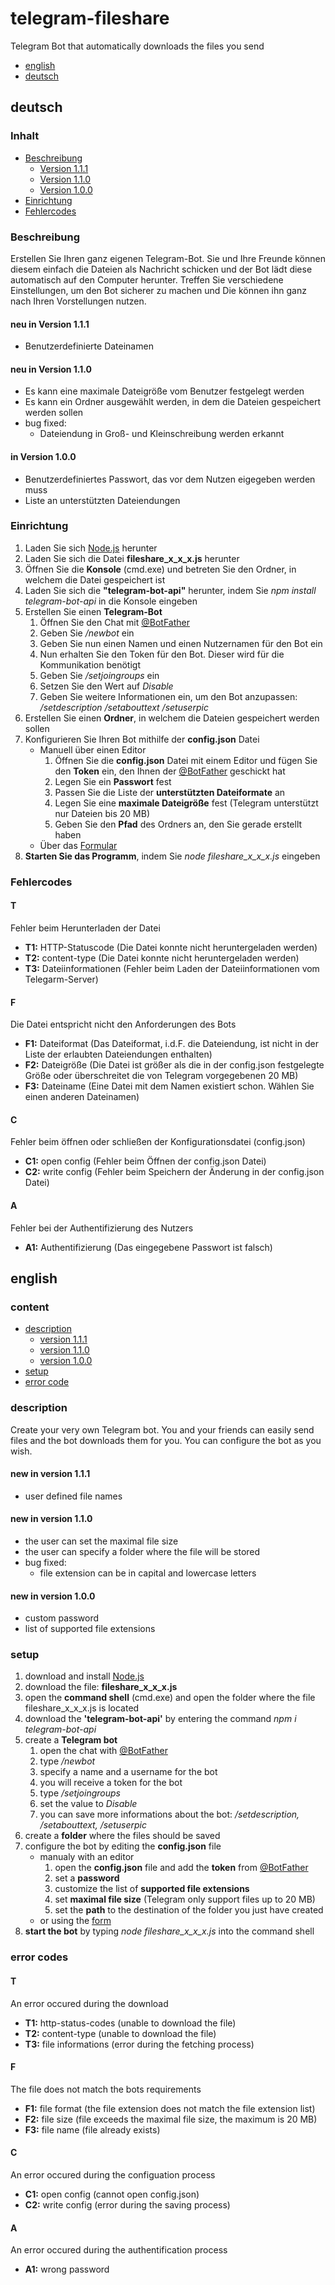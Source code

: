 # telegram-fileshare
Telegram Bot that automatically downloads the files you send

- [english](#english)
- [deutsch](#deutsch)

## deutsch

### Inhalt

- [Beschreibung](#Beschreibung)
  - [Version 1.1.1](#neu-in-Version-111)
  - [Version 1.1.0](#neu-in-Version-110)
  - [Version 1.0.0](#neu-in-Version-100)
- [Einrichtung](#Einrichtung)
- [Fehlercodes](#Fehlercodes)

### Beschreibung

Erstellen Sie Ihren ganz eigenen Telegram-Bot. Sie und Ihre Freunde können diesem einfach die Dateien als Nachricht schicken und der Bot lädt diese automatisch auf den Computer herunter.
Treffen Sie verschiedene Einstellungen, um den Bot sicherer zu machen und Die können ihn ganz nach Ihren Vorstellungen nutzen.

#### neu in Version 1.1.1

* Benutzerdefinierte Dateinamen

#### neu in Version 1.1.0

* Es kann eine maximale Dateigröße vom Benutzer festgelegt werden
* Es kann ein Ordner ausgewählt werden, in dem die Dateien gespeichert werden sollen
* bug fixed:
    * Dateiendung in Groß- und Kleinschreibung werden erkannt

#### in Version 1.0.0

* Benutzerdefiniertes Passwort, das vor dem Nutzen eigegeben werden muss
* Liste an unterstützten Dateiendungen

### Einrichtung

1. Laden Sie sich [Node.js](https://nodejs.org/en/) herunter
1. Laden Sie sich die Datei **fileshare_x_x_x.js** herunter
1. Öffnen Sie die **Konsole** (cmd.exe) und betreten Sie den Ordner, in welchem die Datei gespeichert ist
1. Laden Sie sich die **"telegram-bot-api"** herunter, indem Sie *npm install telegram-bot-api* in die Konsole eingeben
1. Erstellen Sie einen **Telegram-Bot**
    1. Öffnen Sie den Chat mit [@BotFather](https://t.me/botfather)
    1. Geben Sie */newbot* ein
    1. Geben Sie nun einen Namen und einen Nutzernamen für den Bot ein
    1. Nun erhalten Sie den Token für den Bot. Dieser wird für die Kommunikation benötigt
    1. Geben Sie */setjoingroups* ein
    1. Setzen Sie den Wert auf *Disable*
    1. Geben Sie weitere Informationen ein, um den Bot anzupassen: */setdescription /setabouttext /setuserpic*
1. Erstellen Sie einen **Ordner**, in welchem die Dateien gespeichert werden sollen
1. Konfigurieren Sie Ihren Bot mithilfe der **config.json** Datei
    * Manuell über einen Editor
        1. Öffnen Sie die **config.json** Datei mit einem Editor und fügen Sie den **Token** ein, den Ihnen der [@BotFather](https://t.me/botfather) geschickt hat
        1. Legen Sie ein **Passwort** fest
        1. Passen Sie die Liste der **unterstützten Dateiformate** an
        1. Legen Sie eine **maximale Dateigröße** fest (Telegram unterstützt nur Dateien bis 20 MB)
        1. Geben Sie den **Pfad** des Ordners an, den Sie gerade erstellt haben
    * Über das [Formular](https://software.pallindium.de/fileshare/configgenerator)
1. **Starten Sie das Programm**, indem Sie *node fileshare_x_x_x.js* eingeben

### Fehlercodes

#### T

Fehler beim Herunterladen der Datei
* **T1:** HTTP-Statuscode (Die Datei konnte nicht heruntergeladen werden)
* **T2:** content-type (Die Datei konnte nicht heruntergeladen werden)
* **T3:** Dateiinformationen (Fehler beim Laden der Dateiinformationen vom Telegarm-Server)

#### F

Die Datei entspricht nicht den Anforderungen des Bots
* **F1:** Dateiformat (Das Dateiformat, i.d.F. die Dateiendung, ist nicht in der Liste der erlaubten Dateiendungen enthalten)
* **F2:** Dateigröße (Die Datei ist größer als die in der config.json festgelegte Größe oder überschreitet die von Telegram vorgegebenen 20 MB)
* **F3:** Dateiname (Eine Datei mit dem Namen existiert schon. Wählen Sie einen anderen Dateinamen)

#### C

Fehler beim öffnen oder schließen der Konfigurationsdatei (config.json)
* **C1:** open config (Fehler beim Öffnen der config.json Datei)
* **C2:** write config (Fehler beim Speichern der Änderung in der config.json Datei)

#### A

Fehler bei der Authentifizierung des Nutzers
* **A1:** Authentifizierung (Das eingegebene Passwort ist falsch)

## english

### content

- [description](#description)
  - [version 1.1.1](#new-in-version-111)
  - [version 1.1.0](#new-in-version-110)
  - [version 1.0.0](#new-in-version-100)
- [setup](#setup)
- [error code](#error-codes)

### description

Create your very own Telegram bot. You and your friends can easily send files
and the bot downloads them for you. You can configure the bot as you wish.

#### new in version 1.1.1

* user defined file names

#### new in version 1.1.0

* the user can set the maximal file size
* the user can specify a folder where the file will be stored
* bug fixed:
	* file extension can be in capital and lowercase letters
	
#### new in version 1.0.0

* custom password
* list of supported file extensions

### setup

1. download and install [Node.js](https://nodejs.org/en/)
1. download the file: **fileshare_x_x_x.js**
1. open the **command shell** (cmd.exe) and open the folder where the file fileshare_x_x_x.js is located
1. download the **'telegram-bot-api'** by entering the command *npm i telegram-bot-api*
1. create a **Telegram bot**
    1. open the chat with [@BotFather](https://t.me/botfather)
    1. type */newbot*
    1. specify a name and a username for the bot
    1. you will receive a token for the bot
    1. type */setjoingroups*
    1. set the value to *Disable*
    1. you can save more informations about the bot: */setdescription, /setabouttext, /setuserpic*
1. create a **folder** where the files should be saved
1. configure the bot by editing the **config.json** file
    * manualy with an editor
        1. open the **config.json** file and add the **token** from [@BotFather](https://t.me/botfather)
        1. set a **password**
        1. customize the list of **supported file extensions**
        1. set **maximal file size** (Telegram only support files up to 20 MB)
        1. set the **path** to the destination of the folder you just have created
    * or using the [form](https://software.pallindium.de/fileshare/configgenerator)
1. **start the bot** by typing *node fileshare_x_x_x.js* into the command shell

### error codes

#### T

An error occured during the download
* **T1:** http-status-codes (unable to download the file)
* **T2:** content-type (unable to download the file)
* **T3:** file informations (error during the fetching process)

#### F

The file does not match the bots requirements
* **F1:** file format (the file extension does not match the file extension list)
* **F2:** file size (file exceeds the maximal file size, the maximum is 20 MB)
* **F3:** file name (file already exists)

#### C

An error occured during the configuation process
* **C1:** open config (cannot open config.json)
* **C2:** write config (error during the saving process)

#### A

An error occured during the authentification process
* **A1:** wrong password
